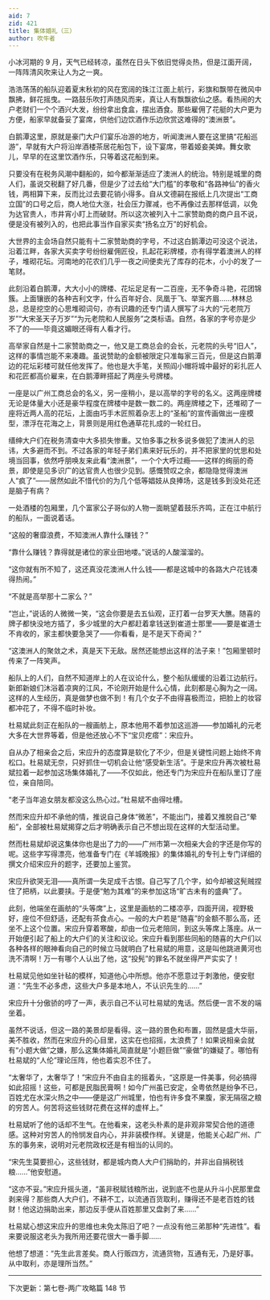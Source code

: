 ```yaml
---
aid: 7
zid: 421
title: 集体婚礼（三）
author: 吹牛者
---
```


小冰河期的 9 月，天气已经转凉，虽然在日头下依旧觉得炎热，但是江面开阔，一阵阵清风吹来让人为之一爽。

浩浩荡荡的船队迎着夏末秋初的风在宽阔的珠江江面上航行，彩旗和飘带在微风中飘拂，鲜花摇曳。一路鼓乐吹打声随风而来，真让人有飘飘欲仙之感。看热闹的大户老财们一个个酒兴大发，纷纷拿出食盒，摆出酒食。那些雇佣了花艇的大户更为方便，船家早就备妥了宴席，供他们边饮酒作乐边欣赏这难得的“澳洲景”。

白鹅潭这里，原就是豪门大户们宴乐冶游的地方，听闻澳洲人要在这里搞“花船巡游”，早就有大户将沿岸酒楼茶居花船包下，设下宴席，带着姬妾美婢。舞女歌儿，早早的在这里饮酒作乐，只等着这花船到来。

只要没有在税务风潮中翻船的，如今都渐渐适应了澳洲人的统治。特别是城里的商人们，虽说交税翻了好几番，但是少了过去给“大门槛”的孝敬和“各路神仙”的香火钱，两相算下来，反而比过去要花销小得多。自从文德嗣在报纸上几次提出“工商立国”的口号之后，商人地位大涨，社会压力骤减，也不再像过去那样低调，以免为达官贵人，市井宵小盯上而破财。所以这次被列入十二家赞助商的商户且不说，便是没有被列入的，也把此事当作自家买卖“扬名立万”的好机会。

大世界的主会场自然只能有十二家赞助商的字号，不过这白鹅潭边可没这个说法，沿着江畔，各家大买卖字号纷纷雇佣匠役，扎起花彩牌楼，亦有得学着澳洲人的样子，堆砌花坛。河南地的花农们几乎一夜之间便卖光了库存的花木，小小的发了一笔财。

此刻沿着白鹅潭，大大小小的牌楼、花坛足足有一二百座，无不争奇斗艳，花团锦簇。上面镶嵌的各种吉利文字，什么百年好合、凤凰于飞、举案齐眉……林林总总，总是挖空的心思堆砌词句，亦有识趣的还专门请人撰写了斗大的“元老院万岁”“大宋圣天子万岁”“为元老院和人民服务”之类标语。自然，各家的字号亦是少不了的――毕竟这媚眼还得有人看才行。

高举家自然是十二家赞助商之一，他又是工商总会的会长，元老院的头号“旧人”，这样的事情岂能不来凑趣。虽说赞助的金额被限定只准每家三百元，但是这白鹅潭边的花坛彩楼可就任他发挥了。他也是大手笔，关照阎小帽将城中最好的彩扎匠人和花匠都高价雇来，在白鹅潭畔搭起了两座头号牌楼。

一座是以广州工商总会的名义，另一座稍小，是以高举的字号的名义。这两座牌楼无论是体量大小还是豪华程度在牌楼中是数一数二的。两座牌楼之下，还堆砌了一座将近两人高的花坛，上面由巧手木匠照着杂志上的“圣船”的宣传画做出一座模型，漂浮在花海之上，背景则是用红色通草花扎成的一轮红日。

缙绅大户们在税务清查中大多损失惨重。又怕多事之秋多说多做犯了澳洲人的忌讳，大多避而不到。不过各家的年轻子弟们素来好玩乐的，并不把家里的忧思和处境当回事，依然呼朋唤友来此看“澳洲景”，一个个大呼过瘾――这样的绚丽的奇景，即使是见多识广的达官贵人也很少见到。感慨赞叹之余，都隐隐觉得澳洲人“疯了”――居然如此不惜代价的为几个低等娼妓从良捧场，这是钱多到没处花还是脑子有病？

一处酒楼的包厢里，几个富家公子哥似的人物一面眺望着鼓乐齐鸣，正在江中航行的船队，一面说着话。

“这般的奢靡浪费，不知澳洲人靠什么赚钱？”

“靠什么赚钱？靠得就是诸位的家业田地喽。”说话的人酸溜溜的。

“这你就有所不知了，这还真没花澳洲人什么钱――都是这城中的各路大户花钱凑得热闹。”

“不就是高举那十二家么？”

“岂止，”说话的人微微一笑，“这会你要是去五仙观，正打着一台罗天大醮。随喜的牌子都快没地方插了，多少城里的大户都赶着拿钱送到崔道士那里――要是崔道士不肯收的，家主都快要急哭了――你看看，是不是天下奇闻？”

“这澳洲人的聚敛之术，真是天下无敌。居然还能想出这样的法子来！”包厢里顿时传来了一阵笑声。

船队上的人们，自然不知道岸上的人在议论什么，整个船队缓缓的沿着江边航行。新郎新娘们沐浴着凉爽的江风，不论刚开始是什么心情，此刻都是心胸为之一阔。这样的人生经历，真是做梦也做不到！有几个女子不由得喜极而泣，把脸上的妆容都冲花了，不得不临时补妆。

杜易斌此刻正在船队的一艘画舫上，原本他用不着参加这巡游――参加婚礼的元老大多在大世界等着，但是他还放心不下“宝贝疙瘩”：宋应升。

自从办了相亲会之后，宋应升的态度算是软化了不少，但是关键性问题上始终不肯松口。杜易斌无奈，只好抓住一切机会让他“感受新生活”。于是宋应升再次被杜易斌拉着一起参加这场集体婚礼了――不仅如此，他还专门为宋应升在船队里订了座位，亲自陪同。

“老子当年追女朋友都没这么热心过。”杜易斌不由得吐槽。

然而宋应升却不承他的情，推说自己身体“微恙”，不能出门，接着又推脱自己“晕船”，全部被杜易斌揭穿之后才明确表示自己不想出现在这样的大型活动里。

然而杜易斌却说这集体你也是出了力的――广州市第一次相亲大会的字还是你写的呢。这些字写得漂亮，他准备专门在《羊城晚报》的集体婚礼的专刊上专门详细的撰文介绍宋应升的题字，还要加上鉴赏。

宋应升欲哭无泪――真所谓一失足成千古恨。自己写了几个字，如今却被这髡贼捏住了把柄，以此要挟。于是便“勉为其难”的来参加这场“旷古未有的盛典”了。

此刻，他端坐在画舫的“头等席”上，这里是画舫的二楼凉亭，四面开阔，视野极好，座位不但舒适，还配有茶食点心。一般的大户若是“随喜”的金额不那么高，还坐不上这个位置。宋应升穿着寒酸，却由一位元老陪同，到这头等席上落座。从一开始便引起了船上的大户们的关注和议论。宋应升看到那些同船的随喜的大户们以各种各样的眼神看向自己的时候立马就明白了杜易斌的用意，这是叫他跳进黄河也洗不清啊！万一有哪个人认出了他，这“投髡”的罪名不就坐得严严实实了！

杜易斌见他如坐针毡的模样，知道他心中所想。他亦不愿意过于刺激他，便安慰道：“先生不必多虑，这些大户多是本地人，不认识先生的……”

宋应升十分傲骄的哼了一声，表示自己不认可杜易斌的鬼话。然后便一言不发的端坐着。

虽然不说话，但这一路的美景却是看得。这一路的景色和布置，固然是盛大华丽，美不胜收，然而在宋应升的心目里，这实在也招摇，太浪费了！如果说相亲会就有“小题大做”之嫌，那么这集体婚礼简直就是“小题巨做”“豪做”的嫌疑了。哪怕有杜易斌的“人伦”理论压阵，他也着实忍不住了。

“太奢华了，太奢华了！”宋应升不由自主的摇着头，“这原是一件美事，何必搞得如此招摇！这些，可都是民脂民膏啊！如今广州虽已安定，全粤依然是纷争不已，百姓尤在水深火热之中――便是这广州城里，怕也有许多食不果腹，家无隔宿之粮的穷苦人。何苦将这些钱财花费在这样的虚样上。”

杜易斌听了他的话却不生气。在他看来，这老头朴素的是非观非常契合他的道德感。这种对穷苦人的怜悯发自内心，并非装模作样。关键是，他能关心起广州、广东的事务来，说明对元老院政权还是有相当的认同的。

“宋先生莫要担心，这些钱财，都是城内商人大户们捐助的，并非出自捐税钱粮……”他安慰道。

“这亦不妥。”宋应升摇头道，“虽非税赋钱粮所出，说到底不也是从升斗小民那里盘剥来得？那些商人大户们，不耕不工，以流通百货取利，赚得还不是老百姓的钱财！他这边捐助出来，那边反手便从百姓那里又盘剥了来……”

杜易斌心想这宋应升的思维也未免太陈旧了吧？一点没有他三弟那种“先进性”。看来要说服这老头为我所用还要花很大一番手脚……

他想了想道：“先生此言差矣。商人行贩四方，流通货物，互通有无，乃是好事。从中取利，亦是理所当然。”

---

下次更新：第七卷-两广攻略篇 148 节
